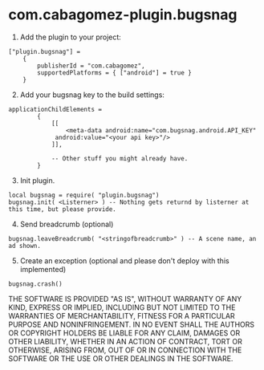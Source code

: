 # com.cabagomez-plugin.bugsnag

1. Add the plugin to your project:   
```
["plugin.bugsnag"] = 
    {
        publisherId = "com.cabagomez",
        supportedPlatforms = { ["android"] = true }
    }

```    
2. Add your bugsnag key to the build settings:
```    
applicationChildElements =
        {
            [[
                <meta-data android:name="com.bugsnag.android.API_KEY"
             android:value="<your api key>"/>
            ]],

            -- Other stuff you might already have.
        }
```      
3. Init plugin.
```
local bugsnag = require( "plugin.bugsnag")
bugsnag.init( <Listerner> ) -- Nothing gets returnd by listerner at this time, but please provide.
```    
4. Send breadcrumb (optional)    
```
bugsnag.leaveBreadcrumb( "<stringofbreadcrumb>" ) -- A scene name, an ad shown.
```
5. Create an exception (optional and please don't deploy with this implemented)    
```
bugsnag.crash()

```


THE SOFTWARE IS PROVIDED "AS IS", WITHOUT WARRANTY OF ANY KIND, EXPRESS OR
IMPLIED, INCLUDING BUT NOT LIMITED TO THE WARRANTIES OF MERCHANTABILITY,
FITNESS FOR A PARTICULAR PURPOSE AND NONINFRINGEMENT. IN NO EVENT SHALL THE
AUTHORS OR COPYRIGHT HOLDERS BE LIABLE FOR ANY CLAIM, DAMAGES OR OTHER
LIABILITY, WHETHER IN AN ACTION OF CONTRACT, TORT OR OTHERWISE, ARISING FROM,
OUT OF OR IN CONNECTION WITH THE SOFTWARE OR THE USE OR OTHER DEALINGS IN THE
SOFTWARE.